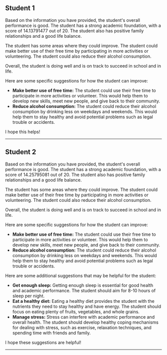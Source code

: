## Student 1
Based on the information you have provided, the student's overall performance is good. The student has a strong academic foundation, with a score of 14.13791477 out of 20. The student also has positive family relationships and a good life balance.

The student has some areas where they could improve. The student could make better use of their free time by participating in more activities or volunteering. The student could also reduce their alcohol consumption.

Overall, the student is doing well and is on track to succeed in school and in life.

Here are some specific suggestions for how the student can improve:

* **Make better use of free time:** The student could use their free time to participate in more activities or volunteer. This would help them to develop new skills, meet new people, and give back to their community.
* **Reduce alcohol consumption:** The student could reduce their alcohol consumption by drinking less on weekdays and weekends. This would help them to stay healthy and avoid potential problems such as legal trouble or accidents.

I hope this helps!
**********************************************************************
## Student 2
Based on the information you have provided, the student's overall performance is good. The student has a strong academic foundation, with a score of 14.25795081 out of 20. The student also has positive family relationships and a good life balance.

The student has some areas where they could improve. The student could make better use of their free time by participating in more activities or volunteering. The student could also reduce their alcohol consumption.

Overall, the student is doing well and is on track to succeed in school and in life.

Here are some specific suggestions for how the student can improve:

* **Make better use of free time:** The student could use their free time to participate in more activities or volunteer. This would help them to develop new skills, meet new people, and give back to their community.
* **Reduce alcohol consumption:** The student could reduce their alcohol consumption by drinking less on weekdays and weekends. This would help them to stay healthy and avoid potential problems such as legal trouble or accidents.

Here are some additional suggestions that may be helpful for the student:

* **Get enough sleep:** Getting enough sleep is essential for good health and academic performance. The student should aim for 8-10 hours of sleep per night.
* **Eat a healthy diet:** Eating a healthy diet provides the student with the nutrients they need to stay healthy and have energy. The student should focus on eating plenty of fruits, vegetables, and whole grains.
* **Manage stress:** Stress can interfere with academic performance and overall health. The student should develop healthy coping mechanisms for dealing with stress, such as exercise, relaxation techniques, and spending time with friends and family.

I hope these suggestions are helpful!
**********************************************************************
